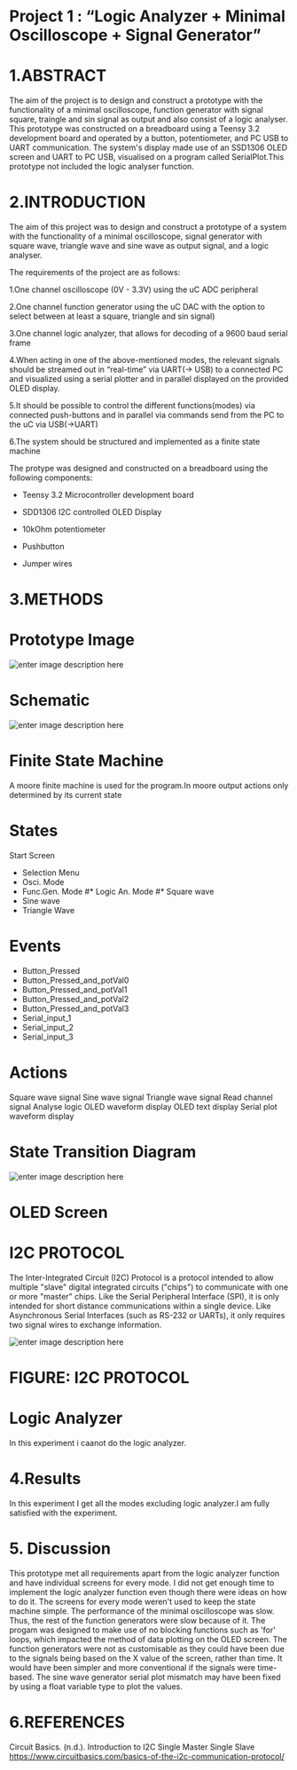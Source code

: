 # Project 1 : “Logic Analyzer + Minimal Oscilloscope + Signal Generator” 

# 1.ABSTRACT
The aim of the project  is to design and construct a prototype with the functionality of a minimal oscilloscope, function generator with signal square, traingle and sin signal as output and also consist of a logic analyser. This  prototype was constructed on a breadboard using a Teensy 3.2 development board and operated by a button, potentiometer, and PC USB to UART communication. The system's display made use of an SSD1306 OLED screen and UART to PC USB, visualised on a program called SerialPlot.This 
prototype not included the logic analyser function.

# 2.INTRODUCTION

The aim of this project was to design and construct a prototype of a system with the functionality of a minimal oscilloscope, signal generator with square wave, triangle wave and sine wave as output signal, and a logic analyser.

The requirements of the project are as follows:

1.One channel oscilloscope (0V - 3.3V) using the uC ADC peripheral

2.One channel function generator using the uC DAC with the option to select between at least a square, triangle and sin signal)

3.One channel logic analyzer, that allows for decoding of a 9600 baud serial frame

4.When acting in one of the above-mentioned modes, the relevant signals should be streamed out in “real-time” via UART(-> USB) to a connected PC and visualized using a serial plotter and in parallel displayed on the provided OLED display.

5.It should be possible to control the different functions(modes) via connected push-buttons and in parallel via commands send from the PC to the uC via USB(->UART)

6.The system should be structured and implemented as a finite state machine

The protype was designed and constructed on a breadboard using the following components:

* Teensy 3.2 Microcontroller development board

* SDD1306 I2C controlled OLED Display

* 10kOhm potentiometer

* Pushbutton

* Jumper wires

# 3.METHODS 

# Prototype Image
   
![enter image description here](https://github.com/rueben593/logic-analyzer/blob/master/Bread%20Board.jpg)

   # Schematic
   
   ![enter image description here](https://github.com/rueben593/logic-analyzer/blob/master/schematic%20fritz_schem.jpg)
   

# Finite State Machine
   
   A moore finite machine is used for the program.In moore output actions only determined by its current state
   
   # States
     
   Start Screen
 * Selection Menu
 * Osci. Mode
 * Func.Gen. Mode
#* Logic An. Mode
#* Square wave
 * Sine wave
 * Triangle Wave

# Events

 * Button_Pressed
 * Button_Pressed_and_potVal0
 * Button_Pressed_and_potVal1
 * Button_Pressed_and_potVal2
 * Button_Pressed_and_potVal3
 * Serial_input_1
 * Serial_input_2
 * Serial_input_3

# Actions

 Square wave signal
 Sine wave signal
 Triangle wave signal
 Read channel signal
 Analyse logic
 OLED waveform display
 OLED text display
 Serial plot waveform display

# State Transition Diagram

![enter image description here](https://github.com/rueben593/logic-analyzer/blob/master/state%20transition%20diagram.jpg)
   
   # OLED Screen
   
   # I2C PROTOCOL
   
 The Inter-Integrated Circuit (I2C) Protocol is a protocol intended to allow multiple "slave" digital integrated circuits ("chips") to communicate with one or more "master" chips. Like the Serial Peripheral Interface (SPI), it is only intended for short distance communications within a single device. Like Asynchronous Serial Interfaces (such as RS-232 or UARTs), it only requires two signal wires to exchange information.


![enter image description here](https://github.com/rueben593/logic-analyzer/blob/master/Introduction-to-I2C-Data-Transmission-Diagram-Data-Frame.png)

   # FIGURE: I2C PROTOCOL
   
   
   
   
  # Logic Analyzer
   
   In this experiment i caanot do the logic analyzer.
   
   
   
   # 4.Results
   
   In this experiment I get all the modes excluding logic analyzer.I am fully satisfied with the experiment.
     
   # 5. Discussion
   
   This prototype met all requirements apart from the logic analyzer function and have individual screens for every mode. I did not get enough time to implement the logic analyzer function even though there were ideas on how to do it. The screens for every mode weren't used to keep the state machine simple.
    The performance of the minimal oscilloscope was slow. Thus, the rest of the function generators were slow because of it. The progam was designed to make use of no blocking functions such as 'for' loops, which impacted the method of data plotting on the OLED screen. 
The function generators were not as customisable as they could have been due to the signals being based on the X value of the screen, rather than time. It would have been simpler and more conventional if the signals were time-based.
The sine wave generator serial plot mismatch may have been fixed by using a float variable type to plot the values. 


   
   # 6.REFERENCES
    
  Circuit Basics. (n.d.). Introduction to I2C Single Master Single Slave https://www.circuitbasics.com/basics-of-the-i2c-communication-protocol/





   
